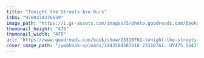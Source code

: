```yaml
---
title: "Tonight the Streets Are Ours"
isbn: "9780374376659"
image_path: "https://i.gr-assets.com/images/S/photo.goodreads.com/books/1416414664i/23310761._UY475_SS475_.jpg"
thumbnail_height: "475"
thumbnail_width: "475"
url: "https://www.goodreads.com/book/show/23310761-tonight-the-streets-are-ours"
cover_image_path: "/webhook-uploads/1443584387618_23310761._UY475_SS475_.jpg"
---
```


